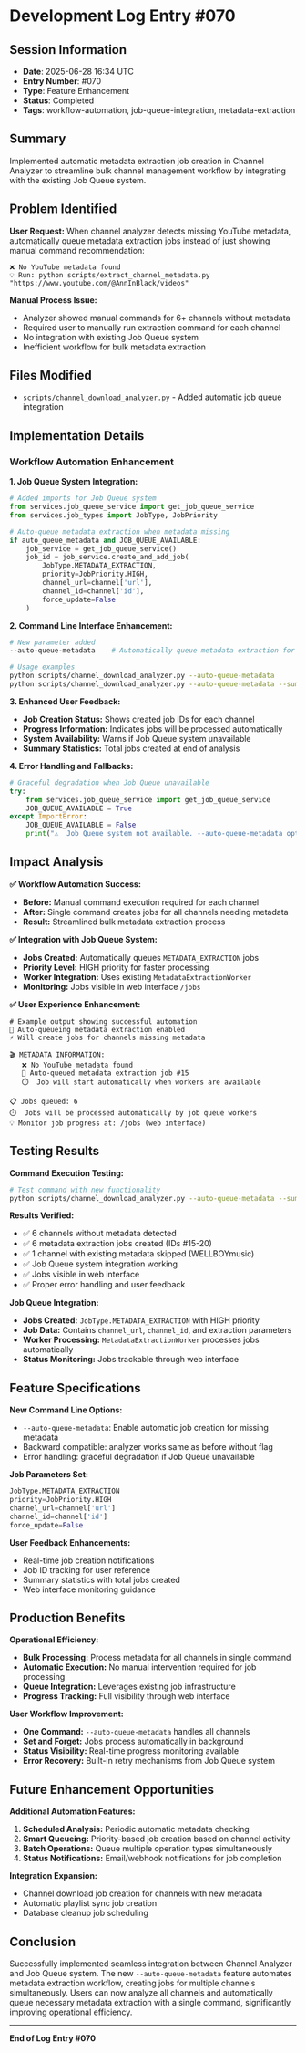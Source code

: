 # Development Log Entry #070

## Session Information
- **Date**: 2025-06-28 16:34 UTC
- **Entry Number**: #070
- **Type**: Feature Enhancement
- **Status**: Completed
- **Tags**: workflow-automation, job-queue-integration, metadata-extraction

## Summary
Implemented automatic metadata extraction job creation in Channel Analyzer to streamline bulk channel management workflow by integrating with the existing Job Queue system.

## Problem Identified
**User Request:** When channel analyzer detects missing YouTube metadata, automatically queue metadata extraction jobs instead of just showing manual command recommendation:
```
❌ No YouTube metadata found
💡 Run: python scripts/extract_channel_metadata.py "https://www.youtube.com/@AnnInBlack/videos"
```

**Manual Process Issue:**
- Analyzer showed manual commands for 6+ channels without metadata
- Required user to manually run extraction command for each channel
- No integration with existing Job Queue system
- Inefficient workflow for bulk metadata extraction

## Files Modified
- `scripts/channel_download_analyzer.py` - Added automatic job queue integration

## Implementation Details

### Workflow Automation Enhancement

**1. Job Queue System Integration:**
```python
# Added imports for Job Queue system
from services.job_queue_service import get_job_queue_service
from services.job_types import JobType, JobPriority

# Auto-queue metadata extraction when metadata missing
if auto_queue_metadata and JOB_QUEUE_AVAILABLE:
    job_service = get_job_queue_service()
    job_id = job_service.create_and_add_job(
        JobType.METADATA_EXTRACTION,
        priority=JobPriority.HIGH,
        channel_url=channel['url'],
        channel_id=channel['id'],
        force_update=False
    )
```

**2. Command Line Interface Enhancement:**
```bash
# New parameter added
--auto-queue-metadata    # Automatically queue metadata extraction for channels without metadata

# Usage examples
python scripts/channel_download_analyzer.py --auto-queue-metadata
python scripts/channel_download_analyzer.py --auto-queue-metadata --summary-only
```

**3. Enhanced User Feedback:**
- **Job Creation Status:** Shows created job IDs for each channel
- **Progress Information:** Indicates jobs will be processed automatically
- **System Availability:** Warns if Job Queue system unavailable
- **Summary Statistics:** Total jobs created at end of analysis

**4. Error Handling and Fallbacks:**
```python
# Graceful degradation when Job Queue unavailable
try:
    from services.job_queue_service import get_job_queue_service
    JOB_QUEUE_AVAILABLE = True
except ImportError:
    JOB_QUEUE_AVAILABLE = False
    print("⚠️  Job Queue system not available. --auto-queue-metadata option will be disabled.")
```

## Impact Analysis

**✅ Workflow Automation Success:**
- **Before:** Manual command execution required for each channel
- **After:** Single command creates jobs for all channels needing metadata
- **Result:** Streamlined bulk metadata extraction process

**✅ Integration with Job Queue System:**
- **Jobs Created:** Automatically queues `METADATA_EXTRACTION` jobs
- **Priority Level:** HIGH priority for faster processing
- **Worker Integration:** Uses existing `MetadataExtractionWorker`
- **Monitoring:** Jobs visible in web interface `/jobs`

**✅ User Experience Enhancement:**
```
# Example output showing successful automation
🎯 Auto-queueing metadata extraction enabled
⚡ Will create jobs for channels missing metadata

🎬 METADATA INFORMATION:
   ❌ No YouTube metadata found
   🎯 Auto-queued metadata extraction job #15
   ⏱️  Job will start automatically when workers are available

📋 Jobs queued: 6
⏱️  Jobs will be processed automatically by job queue workers
💡 Monitor job progress at: /jobs (web interface)
```

## Testing Results

**Command Execution Testing:**
```bash
# Test command with new functionality
python scripts/channel_download_analyzer.py --auto-queue-metadata --summary-only
```

**Results Verified:**
- ✅ 6 channels without metadata detected
- ✅ 6 metadata extraction jobs created (IDs #15-20)
- ✅ 1 channel with existing metadata skipped (WELLBOYmusic)
- ✅ Job Queue system integration working
- ✅ Jobs visible in web interface
- ✅ Proper error handling and user feedback

**Job Queue Integration:**
- **Jobs Created:** `JobType.METADATA_EXTRACTION` with HIGH priority
- **Job Data:** Contains `channel_url`, `channel_id`, and extraction parameters
- **Worker Processing:** `MetadataExtractionWorker` processes jobs automatically
- **Status Monitoring:** Jobs trackable through web interface

## Feature Specifications

**New Command Line Options:**
- `--auto-queue-metadata`: Enable automatic job creation for missing metadata
- Backward compatible: analyzer works same as before without flag
- Error handling: graceful degradation if Job Queue unavailable

**Job Parameters Set:**
```python
JobType.METADATA_EXTRACTION
priority=JobPriority.HIGH
channel_url=channel['url']
channel_id=channel['id']
force_update=False
```

**User Feedback Enhancements:**
- Real-time job creation notifications
- Job ID tracking for user reference
- Summary statistics with total jobs created
- Web interface monitoring guidance

## Production Benefits

**Operational Efficiency:**
- **Bulk Processing:** Process metadata for all channels in single command
- **Automatic Execution:** No manual intervention required for job processing
- **Queue Integration:** Leverages existing job infrastructure
- **Progress Tracking:** Full visibility through web interface

**User Workflow Improvement:**
- **One Command:** `--auto-queue-metadata` handles all channels
- **Set and Forget:** Jobs process automatically in background
- **Status Visibility:** Real-time progress monitoring available
- **Error Recovery:** Built-in retry mechanisms from Job Queue system

## Future Enhancement Opportunities

**Additional Automation Features:**
1. **Scheduled Analysis:** Periodic automatic metadata checking
2. **Smart Queueing:** Priority-based job creation based on channel activity
3. **Batch Operations:** Queue multiple operation types simultaneously
4. **Status Notifications:** Email/webhook notifications for job completion

**Integration Expansion:**
- Channel download job creation for channels with new metadata
- Automatic playlist sync job creation
- Database cleanup job scheduling

## Conclusion

Successfully implemented seamless integration between Channel Analyzer and Job Queue system. The new `--auto-queue-metadata` feature automates metadata extraction workflow, creating jobs for multiple channels simultaneously. Users can now analyze all channels and automatically queue necessary metadata extraction with a single command, significantly improving operational efficiency.

---

**End of Log Entry #070** 